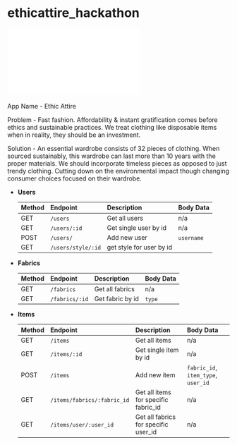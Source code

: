 # ethicattire_hackathon
![database diagram](ethicattiredb.io.pdf)

App Name -
    Ethic Attire
    
Problem - 
    Fast fashion. 
    Affordability & instant gratification comes before ethics and sustainable practices. 
    We treat clothing like disposable items when in reality, they should be an investment.

Solution - 
    An essential wardrobe consists of 32 pieces of clothing. When sourced sustainably, this wardrobe can last more than 10    years with the proper materials.
    We should incorporate timeless pieces as opposed to just trendy clothing.
    Cutting down on the environmental impact though changing consumer choices focused on their wardrobe.

- **Users**

  | Method | Endpoint     | Description           | Body Data                |
  | ------ | ------------ | --------------------- | ------------------------ |
  | GET    | `/users`     | Get all users         | n/a                      |
  | GET    | `/users/:id` | Get single user by id | n/a                      |
  | POST   | `/users/`    | Add new user          |  `username`              |
  | GET   | `/users/style/:id`| get style for user by id |                   |

- **Fabrics**

  | Method | Endpoint  | Description    | Body Data    |
  | ------ | --------- | -------------- | ------------ |
  | GET    | `/fabrics` | Get all fabrics | n/a          |
  | GET   | `/fabrics/:id` | Get fabric by id | `type` |


- **Items**

  | Method | Endpoint                 | Description                         | Body Data                                 |
  | ------ | ------------------------ | ----------------------------------- | ----------------------------------------- |
  | GET    | `/items`                 | Get all items                      | n/a                                       |
  | GET    | `/items/:id`             | Get single item by id               | n/a                                       |
  | POST   | `/items`                 | Add new item                        | `fabric_id`, `item_type`, `user_id` |
  | GET    | `/items/fabrics/:fabric_id` | Get all items for specific fabric_id | n/a                                       |
  | GET    | `/items/user/:user_id`   | Get all fabrics for specific user_id  | n/a                              |


